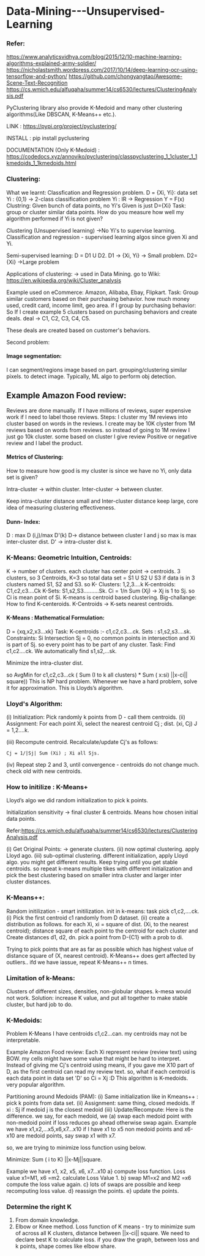 # Data-Mining---Unsupervised-Learning

### Refer:
https://www.analyticsvidhya.com/blog/2015/12/10-machine-learning-algorithms-explained-army-soldier/
https://nicholastsmith.wordpress.com/2017/10/14/deep-learning-ocr-using-tensorflow-and-python/
https://github.com/chongyangtao/Awesome-Scene-Text-Recognition
https://cs.wmich.edu/alfuqaha/summer14/cs6530/lectures/ClusteringAnalysis.pdf  
 
PyClustering library also provide K-Medoid and many other clustering algorithms(Like DBSCAN, K-Means++ etc.).

LINK : https://pypi.org/project/pyclustering/

INSTALL : pip install pyclustering

DOCUMENTATION (Only K-Medoid) : 
https://codedocs.xyz/annoviko/pyclustering/classpyclustering_1_1cluster_1_1kmedoids_1_1kmedoids.html
 
### Clustering:

What we learnt: Classfication and Regression problem.
D = {Xi, Yi}: data set
Yi : {0,1} -> 2-class classification problem
Yi : IR -> Regression
Y = F(x)
Clustring:
Given bunch of data points, no Yi's
Given is just D={Xi}
Task: group or cluster similar data points.
How do you measure how well my algorithm performed if Yi is not given?

Clustering (Unsupervised learning) ->No Yi's to supervise learning. 
Classification and regression - supervised learning algos since given Xi and Yi.

Semi-supervised learning:
D = D1 U D2.
D1 -> {Xi, Yi} -> Small problem.
D2= {Xi} ->Large problem

Applications of clustering: -> used in Data Mining. 
go to Wiki:
https://en.wikipedia.org/wiki/Cluster_analysis

Example used on eCommerce:
Amazon, Alibaba, Ebay, Flipkart.
Task: Group similar customers based on their purchasing behavior. how much money used, credit card, income limit, geo area.
if I group by purchasing behavior:
So If I create example 5 clusters based on purchasing behaviors and create deals.
deal -> C1, C2, C3, C4, C5.

These deals are created based on customer's behaviors. 

Second problem:
#### Image segmentation:

I can segment/regions image based on part. grouping/clustering similar pixels. to detect image.
Typically, ML algo to perform obj detection.

Example Amazon Food review:
-------------------------------------
Reviews are done manually. If I have millions of reviews, super expensive work if I need to label those reviews.
Steps:
I cluster my 1M reviews into cluster based on words in the reviews.
I create may be 10K clyster from 1M reviews based on words from reviews.
so instead of going to 1M review I just go 10k cluster.
some based on cluster I give review Positive or negative review and I label the product.

#### Metrics of Clustering:

How to measure how good is my cluster is since we have no Yi, only data set is given?

Intra-cluster -> within cluster.
Inter-cluster -> between cluster.

Keep intra-cluster distance small and Inter-cluster distance keep large, core idea of measuring clustering effectiveness.

#### Dunn- Index:
D : max D (i,j)/max D'(k) 
D-> distance between  cluster I and j  so max is max inter-cluster dist.
D' -> intra-cluster dist k.

### K-Means: Geometric Intuition, Centroids:
K -> number of clusters. each cluster has center point -> centroids.
3 clusters, so 3 Centroids, K=3
so total data set  = S1 U S2 U S3 if data is in 3 clusters named S1, S2 and S3.
so K- Clusters: 1,2,3....k
K-centroids: C1,c2,c3....Ck
K-Sets: S1,s2,S3..........Sk.
Ci = 1/n Sum (Xj) -> Xj is 1 to Sj.  so Ci is mean point of Si.
K-means is centroid based clustering.
Big-challange: How to find K-centeroids.
K-Centroids ->  K-sets nearest centroids.

#### K-Means : Mathematical Formulation:

D = {xq,x2,x3...xk}
Task: K-centroids :- c1,c2,c3....ck.
Sets : s1,s2,s3....sk.
Constraints:  Si Intersection Sj = 0, no common points in intersection and Xi is part of Sj. so every point has to be part of any cluster.
Task: Find c1,c2....ck. We automatically find s1,s2,...sk.

Minimize the intra-cluster dist.

so
AvgMin for c1,c2,c3...ck  ( Sum (I to k all clusters) * Sum ( x:si)  ||x-ci|| square)) This is NP hard problem.
Whenever we have a hard problem, solve it for approximation. This is Lloyds’s algorithm.

### Lloyd's Algorithm:

(i) Initialization:
  Pick randomly k points from D - call them centroids.
(ii) Assignment:
 For each point Xi, select the nearest centroid Cj ; dist. (xi, Cj) J = 1,2....k.

(iii) Recompute centroid.
   Recalculate/update Cj's as follows:
    
    Cj = 1/|Sj| Sum (Xi) ; Xi all Sjs.
 (iv) Repeat step 2 and 3, until convergence - centroids do not change much. check old with new centroids. 

### How to initilize : K-Means+

Lloyd’s algo we did random initialization to pick k points.

Initialization sensitivity -> final cluster & centroids. Means how chosen initial data points. 

Refer:https://cs.wmich.edu/alfuqaha/summer14/cs6530/lectures/ClusteringAnalysis.pdf  

(i)  Get Original Points: -> generate clusters.
(ii) now optimal clustering. apply Lloyd ago. 
(iii) sub-optimal clustering. different initialization, apply Lloyd algo. 
you might get different results. Keep trying until you get stable centroids. 
so repeat k-means multiple tikes with different initialization and pick the best clustering based on smaller intra cluster and larger inter cluster distances.

### K-Means++:
Random initilization - smart initilization.
init in k-means: task pick c1,c2,....ck.
(i) Pick the first centroid c1 randomly from D dataset.
(ii) create a distribution as follows.
  for each Xi, xi = square of dist. (Xi, to the nearest centroid); distance square of each point to the centroid for each cluster and Create distances d1, d2, dn. pick a point from D-{C1} with a prob to di.

Trying to pick points that are as far as possible which has highest value of distance square of (X, nearest centroid).
K-Means++ does gert affected by outliers.. ifd we have iassue, repeat K-Means++ n times.

### Limitation of k-Means:

Clusters of different sizes, densities, non-globular shapes. k-mesa would not work.
Solution: increase K value, and put all together to make stable cluster, but hard job to do.  

### K-Medoids:
Problem K-Means I have centroids c1,c2...can. my centroids may not be interpretable.

Example Amazon Food review:
Each Xi represent review (review text) using BOW. my cells might have some value that might be hard to interpret. 
Instead of giving me Cj's centroid using means, if you gave me X10 part of D, as the first centroid can read my review text.
so, what if each centroid is each data point in data set 'D' so Ci = Xj :D
This algorithm is K-medoids. very popular algorithm.

Partitioning around Medoids (PAM):
(i) Same initialization like in Kmeans++  : pick k points from data set.
(ii) Assignment:  same thing, closed medoids. If xi : Sj if medoid j is the closest medoid 
(iii) Update/Recompute: Here is the difference.  we say, for each medoid, we 
 (a) swap each medoid point with non-medoid point if loss reduces go ahead otherwise swap again. 
 Example we have x1,x2,...x5,x6,x7...x10
 if I have x1 to x5 non medoid points and x6-x10 are medoid points, say swap x1 with x7.
 
 so, we are trying to minimize loss function using below.
 
 Minimize: Sum ( i to K) ||x-Mj||square.
 
  Example we have x1, x2, x5, x6, x7...x10
  a} compute loss function. Loss value x1=M1, x6 =m2. calculate Loss Value 1.
  b} swap M1=x2 and M2 =x6 compute the loss value again.
  c} lots of swaps are possible and keep recomputing loss value.
  d} reassign the points. 
  e} update the points.

### Determine the right K
1. From domain knowledge.
2. Elbow or Knee method.
 Loss function of K means - try to minimize sum of across all K clusters, distance between ||x-ci|| square.
We need to declare best K to calculate loss. if you draw the graph, between loss and k points, shape comes like elbow share.






  

  



 
    
 




















 




















